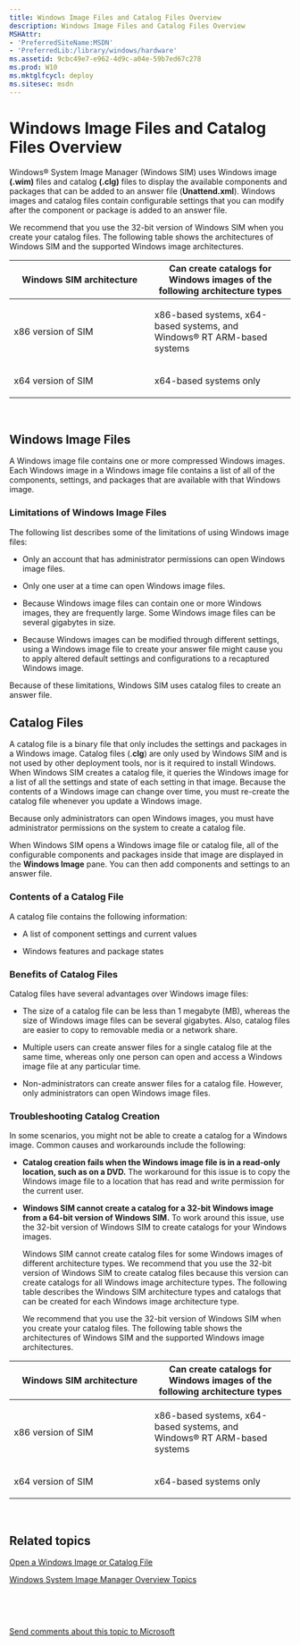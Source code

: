 ```yaml
---
title: Windows Image Files and Catalog Files Overview
description: Windows Image Files and Catalog Files Overview
MSHAttr:
- 'PreferredSiteName:MSDN'
- 'PreferredLib:/library/windows/hardware'
ms.assetid: 9cbc49e7-e962-4d9c-a04e-59b7ed67c278
ms.prod: W10
ms.mktglfcycl: deploy
ms.sitesec: msdn
---
```


# Windows Image Files and Catalog Files Overview


Windows® System Image Manager (Windows SIM) uses Windows image **(.wim)** files and catalog **(.clg)** files to display the available components and packages that can be added to an answer file (**Unattend.xml**). Windows images and catalog files contain configurable settings that you can modify after the component or package is added to an answer file.

We recommend that you use the 32-bit version of Windows SIM when you create your catalog files. The following table shows the architectures of Windows SIM and the supported Windows image architectures.

<table>
<colgroup>
<col width="50%" />
<col width="50%" />
</colgroup>
<thead>
<tr class="header">
<th>Windows SIM architecture</th>
<th>Can create catalogs for Windows images of the following architecture types</th>
</tr>
</thead>
<tbody>
<tr class="odd">
<td><p>x86 version of SIM</p></td>
<td><p>x86-based systems, x64-based systems, and Windows® RT ARM-based systems</p></td>
</tr>
<tr class="even">
<td><p>x64 version of SIM</p></td>
<td><p>x64-based systems only</p></td>
</tr>
</tbody>
</table>

 

## Windows Image Files


A Windows image file contains one or more compressed Windows images. Each Windows image in a Windows image file contains a list of all of the components, settings, and packages that are available with that Windows image.

### Limitations of Windows Image Files

The following list describes some of the limitations of using Windows image files:

-   Only an account that has administrator permissions can open Windows image files.

-   Only one user at a time can open Windows image files.

-   Because Windows image files can contain one or more Windows images, they are frequently large. Some Windows image files can be several gigabytes in size.

-   Because Windows images can be modified through different settings, using a Windows image file to create your answer file might cause you to apply altered default settings and configurations to a recaptured Windows image.

Because of these limitations, Windows SIM uses catalog files to create an answer file.

## Catalog Files


A catalog file is a binary file that only includes the settings and packages in a Windows image. Catalog files (.**clg**) are only used by Windows SIM and is not used by other deployment tools, nor is it required to install Windows. When Windows SIM creates a catalog file, it queries the Windows image for a list of all the settings and state of each setting in that image. Because the contents of a Windows image can change over time, you must re-create the catalog file whenever you update a Windows image.

Because only administrators can open Windows images, you must have administrator permissions on the system to create a catalog file.

When Windows SIM opens a Windows image file or catalog file, all of the configurable components and packages inside that image are displayed in the **Windows Image** pane. You can then add components and settings to an answer file.

### Contents of a Catalog File

A catalog file contains the following information:

-   A list of component settings and current values

-   Windows features and package states

### Benefits of Catalog Files

Catalog files have several advantages over Windows image files:

-   The size of a catalog file can be less than 1 megabyte (MB), whereas the size of Windows image files can be several gigabytes. Also, catalog files are easier to copy to removable media or a network share.

-   Multiple users can create answer files for a single catalog file at the same time, whereas only one person can open and access a Windows image file at any particular time.

-   Non-administrators can create answer files for a catalog file. However, only administrators can open Windows image files.

### Troubleshooting Catalog Creation

In some scenarios, you might not be able to create a catalog for a Windows image. Common causes and workarounds include the following:

-   **Catalog creation fails when the Windows image file is in a read-only location, such as on a DVD.** The workaround for this issue is to copy the Windows image file to a location that has read and write permission for the current user.

-   **Windows SIM cannot create a catalog for a 32-bit Windows image from a 64-bit version of Windows SIM.** To work around this issue, use the 32-bit version of Windows SIM to create catalogs for your Windows images.

    Windows SIM cannot create catalog files for some Windows images of different architecture types. We recommend that you use the 32-bit version of Windows SIM to create catalog files because this version can create catalogs for all Windows image architecture types. The following table describes the Windows SIM architecture types and catalogs that can be created for each Windows image architecture type.

    We recommend that you use the 32-bit version of Windows SIM when you create your catalog files. The following table shows the architectures of Windows SIM and the supported Windows image architectures.

<table>
<colgroup>
<col width="50%" />
<col width="50%" />
</colgroup>
<thead>
<tr class="header">
<th>Windows SIM architecture</th>
<th>Can create catalogs for Windows images of the following architecture types</th>
</tr>
</thead>
<tbody>
<tr class="odd">
<td><p>x86 version of SIM</p></td>
<td><p>x86-based systems, x64-based systems, and Windows® RT ARM-based systems</p></td>
</tr>
<tr class="even">
<td><p>x64 version of SIM</p></td>
<td><p>x64-based systems only</p></td>
</tr>
</tbody>
</table>

 

## Related topics


[Open a Windows Image or Catalog File](open-a-windows-image-or-catalog-file-win8.md)

[Windows System Image Manager Overview Topics](windows-system-image-manager-overview-topics-win8.md)

 

 

[Send comments about this topic to Microsoft](mailto:wsddocfb@microsoft.com?subject=Documentation%20feedback%20%5Bp_wsim\p_wsim%5D:%20Windows%20Image%20Files%20and%20Catalog%20Files%20Overview%20%20RELEASE:%20%2810/17/2016%29&body=%0A%0APRIVACY%20STATEMENT%0A%0AWe%20use%20your%20feedback%20to%20improve%20the%20documentation.%20We%20don't%20use%20your%20email%20address%20for%20any%20other%20purpose,%20and%20we'll%20remove%20your%20email%20address%20from%20our%20system%20after%20the%20issue%20that%20you're%20reporting%20is%20fixed.%20While%20we're%20working%20to%20fix%20this%20issue,%20we%20might%20send%20you%20an%20email%20message%20to%20ask%20for%20more%20info.%20Later,%20we%20might%20also%20send%20you%20an%20email%20message%20to%20let%20you%20know%20that%20we've%20addressed%20your%20feedback.%0A%0AFor%20more%20info%20about%20Microsoft's%20privacy%20policy,%20see%20http://privacy.microsoft.com/en-us/default.aspx. "Send comments about this topic to Microsoft")





